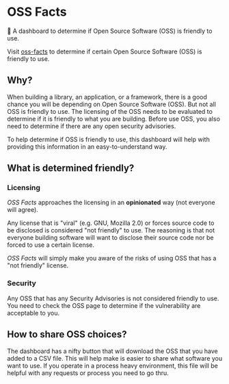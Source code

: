 # OSS Facts

🔎 A dashboard to determine if Open Source Software (OSS) is friendly to use.

Visit [oss-facts](https://oss-facts.vercel.app/) to determine if certain Open Source Software (OSS) is friendly to use.

## Why?

When building a library, an application, or a framework, there is a good chance you will be depending on Open Source
Software (OSS). But not all OSS is friendly to use. The licensing of the OSS needs to be evaluated to determine if it is
friendly to what you are building. Before use OSS, you also need to determine if there are any open security advisories.

To help determine if OSS is friendly to use, this dashboard will help with providing this information in an
easy-to-understand way.

## What is determined friendly?

### Licensing

*OSS Facts* approaches the licensing in an **opinionated** way (not everyone will agree).

Any license that is "viral" (e.g. GNU, Mozilla 2.0) or forces source code to be disclosed is considered "not friendly"
to use. The reasoning is that not everyone building software will want to disclose their source code nor be forced to
use a certain license.

*OSS Facts* will simply make you aware of the risks of using OSS that has a "not friendly" license.

### Security

Any OSS that has any Security Advisories is not considered friendly to use. You need to check the OSS page to determine
if the vulnerability are acceptable to you.

## How to share OSS choices?

The dashboard has a nifty button that will download the OSS that you have added to a CSV file. This will help make is
easier to share what software you want to use. If you operate in a process heavy environment, this file will be helpful
with any requests or process you need to go thru.
